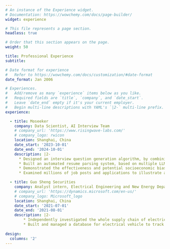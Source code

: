 ```yaml
---
# An instance of the Experience widget.
# Documentation: https://wowchemy.com/docs/page-builder/
widget: experience

# This file represents a page section.
headless: true

# Order that this section appears on the page.
weight: 50

title: Professional Experience
subtitle:

# Date format for experience
#   Refer to https://wowchemy.com/docs/customization/#date-format
date_format: Jan 2006

# Experiences.
#   Add/remove as many `experience` items below as you like.
#   Required fields are `title`, `company`, and `date_start`.
#   Leave `date_end` empty if it's your current employer.
#   Begin multi-line descriptions with YAML's `|2-` multi-line prefix.
experience:

  - title: Moseeker 
    company: Data Scientist, AI Interview Team
    # company_url: 'https://www.risingwave-labs.com/'
    # company_logo: rwicon
    location: Shanghai, China
    date_start: '2023-10-01'
    date_end: '2024-10-01'
    description: |2-
      * Designed an interview question generation algorithm, by combining knowledge graph and LLM, improving the depth and diversity of interview questions, smoothing the communication, and balancing the job requirements and the candidate’s experience.
      * Built an automated resume parsing system, based on multiple LLM agents (i.e., GPT and Deepseek) and text processing tools (i.e., Tika and pdfplumber), achieving over 90% accuracy across diverse formats of resumes such as image-based PDFs and multilingual resumes.
      * Demonstrated the effectiveness and potential socioeconomic biases of AI evaluation on candidates’ interview performance by using multiple methods such as hypothesis testing and regression to analyze the campus recruitment data.
      * Examined millions of job posts and applications to illustrate and visualize the talent trends from multiple aspects such as talent flows across job types and cities and most popular skills.

  - title: Guo Sheng Securities
    company: Analyst intern, Electrical Engineering and New Energy Department
    # company_url: 'https://dynamics.microsoft.com/en-us/'
    # company_logo: Microsoft_logo
    location: Shanghai, China
    date_start: '2021-07-01'
    date_end: '2021-08-01'
    description: |2-
        * Independently investigated the whole supply chain of electrical vehicle, analyzing the competitive landscape and comparing various companies, and forming in-depth reports with more than 15,000 words.
        * Built and managed a database for electrical vehicle to track the production and sales by country, firm, and model.
 
design:
  columns: '2'
---
```

